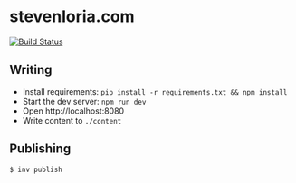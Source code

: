 # stevenloria.com

[![Build Status](https://travis-ci.org/sloria/www.svg?branch=master)](https://travis-ci.org/sloria/www)

## Writing

- Install requirements: `pip install -r requirements.txt && npm install`
- Start the dev server: `npm run dev`
- Open http://localhost:8080
- Write content to `./content`


## Publishing

```
$ inv publish
```

